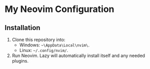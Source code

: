 # My Neovim Configuration

## Installation

1. Clone this repository into:
    * Windows: `~\AppData\Local\nvim\`.
    * Linux: `~/.config/nvim/`.
2. Run Neovim. Lazy will automatically install itself and any needed plugins.
